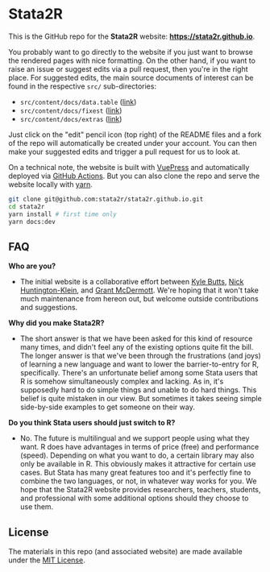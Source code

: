 # Stata2R

This is the GitHub repo for the **Stata2R** website:
**https://stata2r.github.io**.

You probably want to go directly to the website if you just want to browse the
rendered pages with nice formatting. On the other hand, if you want to raise an
issue or suggest edits via a pull request, then you're in the right place. For
suggested edits, the main source documents of interest can be found in the
respective `src/` sub-directories:

- `src/content/docs/data.table` ([link](https://github.com/stata2r/stata2r.github.io/tree/main/src/content/docs/data.table))
- `src/content/docs/fixest` ([link](https://github.com/stata2r/stata2r.github.io/tree/main/src/content/docs/fixest))
- `src/content/docs/extras` ([link](https://github.com/stata2r/stata2r.github.io/tree/main/src/content/docs/extras))

Just click on the "edit" pencil icon (top right) of the README files and a fork
of the repo will automatically be created under your account. You can then make
your suggested edits and trigger a pull request for us to look at.

On a technical note, the website is built with 
[VuePress](https://vuepress.vuejs.org/) and automatically deployed via 
[GitHub Actions](https://github.com/stata2r/stata2r.github.io/actions). But you 
can also clone the repo and serve the website locally with 
[yarn](https://classic.yarnpkg.com/en/).

```sh
git clone git@github.com:stata2r/stata2r.github.io.git
cd stata2r
yarn install # first time only
yarn docs:dev
```

## FAQ

**Who are you?** 

- The initial website is a collaborative effort between 
[Kyle Butts](https://github.com/kylebutts), 
[Nick Huntington-Klein](https://github.com/NickCH-K), and
[Grant McDermott](https://github.com/grantmcdermott). We're hoping that it won't
take much maintenance from hereon out, but welcome outside contributions and
suggestions.

**Why did you make Stata2R?**

- The short answer is that we have been asked for this kind of resource many
times, and didn't feel any of the existing options quite fit the bill.
The longer answer is that we've been through the frustrations (and joys) of 
learning a new language and want to lower the barrier-to-entry for R, 
specifically. There's an unfortunate belief among some Stata users that R is 
somehow simultaneously complex and lacking. As in, it's supposedly hard to do
simple things and unable to do hard things. This belief is quite mistaken in our 
view. But sometimes it takes seeing simple side-by-side examples to get someone 
on their way. 

**Do you think Stata users should just switch to R?**

- No. The future is multilingual and we support people using what they want. R 
does have advantages in terms of price (free) and performance (speed). 
Depending on what you want to do, a certain library may also only be available 
in R. This obviously makes it attractive for certain use cases. But Stata has
many great features too and it's perfectly fine to combine the two languages, or 
not, in whatever way works for you. We hope that 
the Stata2R website provides researchers, teachers, students, and professional 
with some additional options should they choose to use them.

## License

The materials in this repo (and associated website) are made available under the
[MIT License](https://github.com/stata2r/stata2r.github.io/blob/main/LICENSE).
